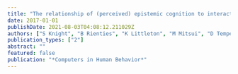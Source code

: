 ```yaml
---
title: "The relationship of (perceived) epistemic cognition to interaction with resources on the internet"
date: 2017-01-01
publishDate: 2021-08-03T04:08:12.211029Z
authors: ["S Knight", "B Rienties", "K Littleton", "M Mitsui", "D Tempelaar", "C Shah"]
publication_types: ["2"]
abstract: ""
featured: false
publication: "*Computers in Human Behavior*"
---
```


